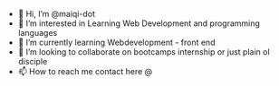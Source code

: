 - 👋 Hi, I’m @maiqi-dot
- 👀 I’m interested in Learning Web Development and programming languages
- 🌱 I’m currently learning Webdevelopment - front end
- 💞️ I’m looking to collaborate on bootcamps internship or just plain ol disciple
- 📫 How to reach me contact here @

<!---
maiqi-dot/maiqi-dot is a ✨ special ✨ repository because its `README.md` (this file) appears on your GitHub profile.
You can click the Preview link to take a look at your changes.
--->
